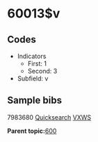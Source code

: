 # 60013$v

## Codes

-   Indicators
    -   First: 1
    -   Second: 3
-   Subfield: v

## Sample bibs

7983680 [Quicksearch](https://search.library.yale.edu/catalog/7983680) [VXWS](http://prodorbis.library.yale.edu:7014/vxws/GetHoldingsService?bibId=7983680)

**Parent topic:**[600](../../tags/600/600.md)

